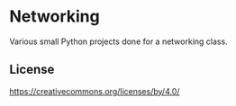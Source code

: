# Networking

Various small Python projects done for a networking class.

## License

https://creativecommons.org/licenses/by/4.0/